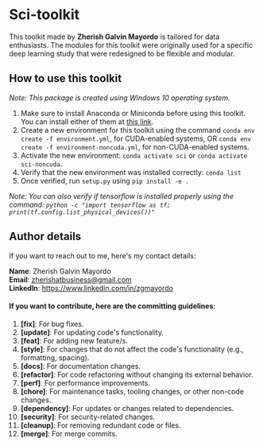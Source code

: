 # Sci-toolkit

This toolkit made by **Zherish Galvin Mayordo** is tailored for data enthusiasts. The modules for this toolkit were originally used for a specific deep learning study that were redesigned to be flexible and modular.

## How to use this toolkit

_Note: This package is created using Windows 10 operating system._

1. Make sure to install Anaconda or Miniconda before using this toolkit. You can install either of them at [this link](https://www.anaconda.com/).
2. Create a new environment for this toolkit using the command `conda env create -f environment.yml`, for CUDA-enabled systems, OR `conda env create -f environment-noncuda.yml`, for non-CUDA-enabled systems.
3. Activate the new environment: `conda activate sci` or `conda activate sci-noncuda`.
4. Verify that the new environment was installed correctly: `conda list`
5. Once verified, run `setup.py` using `pip install -e .`

_Note: You can also verify if tensorflow is installed properly using the command: `python -c "import tensorflow as tf; print(tf.config.list_physical_devices())"`_

## Author details

If you want to reach out to me, here's my contact details:

**Name**: Zherish Galvin Mayordo <br>
**Email**: zherishatbusiness@gmail.com <br>
**LinkedIn**: https://www.linkedin.com/in/zgmayordo <br>

#### If you want to contribute, here are the committing guidelines:

1. **[fix]**: For bug fixes.
2. **[update]**: For updating code's functionality.
3. **[feat]**: For adding new feature/s.
4. **[style]**: For changes that do not affect the code's functionality (e.g., formatting, spacing).
5. **[docs]**: For documentation changes.
6. **[refactor]**: For code refactoring without changing its external behavior.
7. **[perf]**: For performance improvements.
8. **[chore]**: For maintenance tasks, tooling changes, or other non-code changes.
9. **[dependency]**: For updates or changes related to dependencies.
10. **[security]**: For security-related changes.
11. **[cleanup]**: For removing redundant code or files.
12. **[merge]**: For merge commits.
